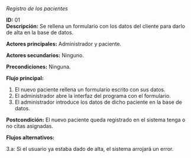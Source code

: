*Registro de los pacientes*  

**ID:** 01  
**Descripción:** Se rellena un formulario con los datos del cliente para darlo de alta en la base de datos.  

**Actores principales:** Administrador y paciente.  

**Actores secundarios:** Ninguno.  

**Precondiciones:** Ninguna.  

**Flujo principal:**  

1. El nuevo paciente rellena un formulario escrito con sus datos.
2. El administrador abre la interfaz del programa con el formulario.
3. El administrador introduce los datos de dicho paciente en la base de datos.  

**Postcondición:** El nuevo paciente queda registrado en el sistema tenga o no citas asignadas.  

**Flujos alternativos:**  

3.a: Si el usuario ya estaba dado de alta, el sistema arrojará un error.


